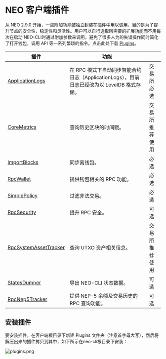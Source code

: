 # NEO 客户端插件

从 NEO 2.9.0 开始，一些附加功能被独立封装在插件中用以调用，目的是为了提升节点的安全性，稳定性和灵活性。用户可以自行选取所需要的扩展功能而不用每次在启动 NEO-CLI时通过附加参数来调用，避免了很多人为的失误操作同时简化了打开钱包，调用 API 等一系列繁琐的指令。点击此处下载 [Plugins](https://github.com/neo-project/neo-plugins/releases)。

| 插件                                                         | 功能                                                         |                                                    |
| ------------------------------------------------------------ | ------------------------------------------------------------ | -------------------------------------------------- |
| [ApplicationLogs](https://github.com/neo-project/neo-plugins/releases/download/v2.10.0/ApplicationLogs.zip) | 在 RPC 模式下自动同步智能合约日志（ApplicationLogs），目前日志已经改为以 LevelDB 格式存储。 | 交易所必选                                         |
| [CoreMetrics](https://github.com/neo-project/neo-plugins/releases/download/v2.10.2/CoreMetrics.zip) | 查询历史区块的时间戳。                                       | 交易所推荐使用                                     |
| [ImportBlocks](https://github.com/neo-project/neo-plugins/releases/download/v2.10.0/ImportBlocks.zip) | 同步离线包。                                                 | 必选                                               |
| [RpcWallet](https://github.com/neo-project/neo-plugins/releases/download/v2.10.0/RpcWallet.zip) | 提供钱包相关的 RPC 功能。                                    | 必选                                               |
| [SimplePolicy](https://github.com/neo-project/neo-plugins/releases/download/v2.10.0/SimplePolicy.zip) | 过滤非法交易。                                         | 必选                                                 |
| [RpcSecurity](https://github.com/neo-project/neo-plugins/releases/download/v2.10.0/RpcSecurity.zip) | 提升 RPC 安全。                                              | 可选                                               |
| [RpcSystemAssetTracker](https://github.com/neo-project/neo-plugins/releases/download/v2.10.2/RpcSystemAssetTracker.zip) | 查询 UTXO 资产相关信息。                                     | 交易所推荐使用                                     |
| [StatesDumper](https://github.com/neo-project/neo-plugins/releases/download/v2.10.0/StatesDumper.zip) | 导出 NEO-CLI 状态数据。                                      | 可选                                               |
| [RpcNep5Tracker](https://github.com/neo-project/neo-plugins/releases/download/v2.10.0/RpcNep5Tracker.zip) | 提供 NEP-5 余额及交易历史的 RPC 查询功能。                   | 可选                                               |

## 安装插件

要安装插件，在客户端根目录下新建 Plugins 文件夹（注意首字母大写），然后将解压出来的插件拷贝到其中，如下所示在neo-cli根目录下安装：

![plugins.png](../../assets/plugins.png)


